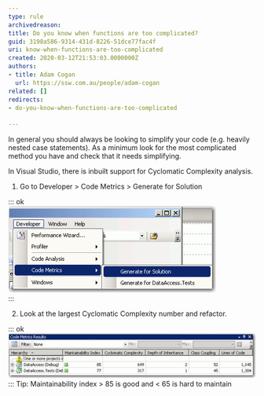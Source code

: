 ```yaml
---
type: rule
archivedreason: 
title: Do you know when functions are too complicated?
guid: 3198a586-9314-431d-8226-51dce77fac4f
uri: know-when-functions-are-too-complicated
created: 2020-03-12T21:53:03.0000000Z
authors:
- title: Adam Cogan
  url: https://ssw.com.au/people/adam-cogan
related: []
redirects:
- do-you-know-when-functions-are-too-complicated

---
```


In general you should always be looking to simplify your code (e.g. heavily nested case statements). As a minimum look for the most complicated method you have and check that it needs simplifying.

In Visual Studio, there is inbuilt support for Cyclomatic Complexity analysis.

<!--endintro-->

1. Go to Developer &gt; Code Metrics &gt; Generate for Solution


::: ok  
![Figure: Cyclomatic Complexity analysis tool](CodeMetrics.gif)  
:::

2. Look at the largest Cyclomatic Complexity number and refactor.


::: ok  
![Figure: Results from Cyclomatic analysis these metrics give an indication on how complicated functions are](CyclomaticAnalysis.gif)  
:::
Tip: Maintainability index &gt; 85 is good and &lt; 65 is hard to maintain
